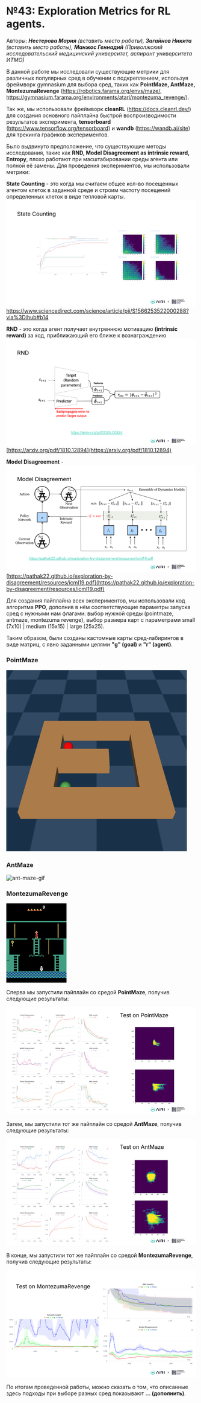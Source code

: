 
# №43: Exploration Metrics for RL agents.

Авторы: ***Нестерова Мария** (вставить место работы), **Загайнов Никита** (вставить место работы), **Манжос Геннадий** (Приволжский исследовательский медицинский университет, аспирант университета ИТМО)*

В данной работе мы исследовали существующие метрики для различных популярных сред в обучении с подкреплением, используя фреймворк gymnasium для выбора сред, таких как **PointMaze, AntMaze, MontezumaRevenge** (https://robotics.farama.org/envs/maze/, https://gymnasium.farama.org/environments/atari/montezuma_revenge/). 

Так же, мы использовали фреймворк **cleanRL** (https://docs.cleanrl.dev/) для создания основного пайплайна быстрой воспроизводимости результатов эксперимента, **tensorboard** (https://www.tensorflow.org/tensorboard) и **wandb** (https://wandb.ai/site) для трекинга графиков экспериментов. 

Было выдвинуто предположение, что существующие методы исследования, такие как **RND, Model Disagreement as intrinsic reward, Entropy**, плохо работают при масштабировании среды агента или полной её замены. Для проведения экспериментов, мы использовали метрики:

**State Counting** - это когда мы считаем общее кол-во посещенных агентом клеток в заданной среде и строим частоту посещений определенных клеток в виде тепловой карты.
![state-counting](public/state-counting.png)
 https://www.sciencedirect.com/science/article/pii/S1566253522000288?via%3Dihub#b14

**RND** - это когда агент получает внутреннюю мотивацию **(intrinsic reward)** за ход, приближающий его ближе к вознаграждению 
![rnd](public/rnd.png)
 [https://arxiv.org/pdf/1810.12894](https://arxiv.org/pdf/1810.12894)

**Model Disagreement** - 
![model-disagreement](public/model-disagreement.png)
[https://pathak22.github.io/exploration-by-disagreement/resources/icml19.pdf](https://pathak22.github.io/exploration-by-disagreement/resources/icml19.pdf)

Для создания пайплайна всех экспериментов, мы использовали код алгоритма **PPO**, дополнив в нём соответствующие параметры запуска сред с нужными нам флагами: выбор нужной среды (pointmaze, antmaze, montezuma revenge), выбор размера карт с параметрами small (7x10) | medium (15x15) | large (25x25). 

Таким образом, были созданы кастомные карты сред-лабиринтов в виде матриц, с явно заданными целями **"g" (goal)** и **"r" (agent)**. 

### PointMaze
![point-maze-gif](public/point-maze.gif)

### AntMaze
![ant-maze-gif](public/ant-maze.gif)

### MontezumaRevenge
![montezume-revenge-gif](public/montezuma-revenge.gif)

Сперва мы запустили пайплайн со средой **PointMaze**, получив следующие результаты:

![point-maze](public/point-maze.png)

Затем, мы запустили тот же пайплайн со средой **AntMaze**, получив следующие результаты:

![ant-maze](public/ant-maze.png)

В конце, мы запустили тот же пайплайн со средой **MontezumaRevenge**, получив следующие результаты:

![montezuma-revenge](public/montezuma-revenge.png)

По итогам проведенной работы, можно сказать о том, что описанные здесь подходы при выборе разных сред показывают **... (дополнить)**.









